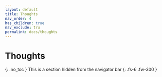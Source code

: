 ```yaml
---
layout: default
title: Thoughts
nav_order: 4
has_children: true
nav_exclude: tru
permalink: docs/thoughts
---
```


# Thoughts
{: .no_toc }
This is a section hidden from the navigator bar
{: .fs-6 .fw-300 }

